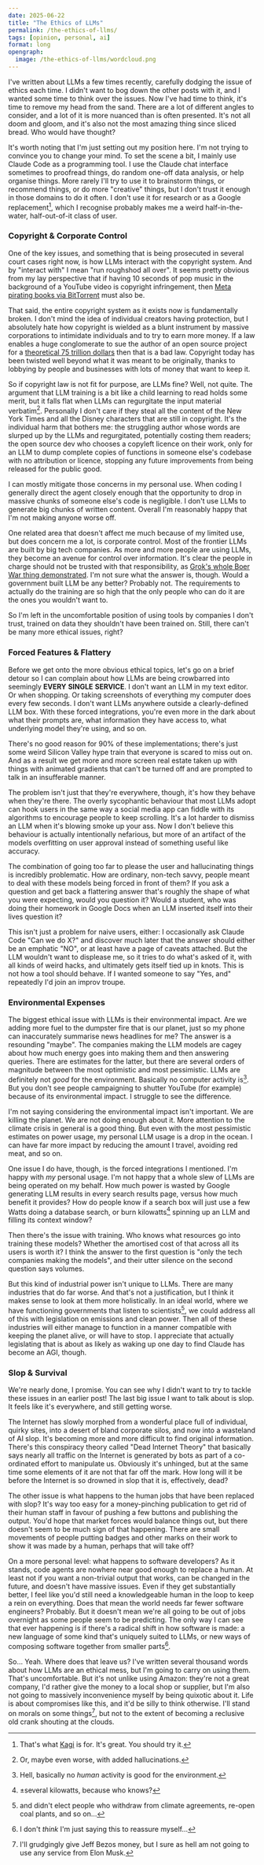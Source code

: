 ```yaml
---
date: 2025-06-22
title: "The Ethics of LLMs"
permalink: /the-ethics-of-llms/
tags: [opinion, personal, ai]
format: long
opengraph:
  image: /the-ethics-of-llms/wordcloud.png
---
```


I've written about LLMs a few times recently, carefully dodging the issue of
ethics each time. I didn't want to bog down the other posts
with it, and I wanted some time to think over the issues. Now I've had time
to think, it's time to remove my head from the sand. There are a lot of
different angles to consider, and a lot of it is more nuanced than is often
presented. It's not all doom and gloom, and it's also not the most amazing
thing since sliced bread. Who would have thought?

It's worth noting that I'm just setting out my position here. I'm not trying
to convince you to change your mind. To set the scene a bit, I mainly use
Claude Code as a programming tool. I use the Claude chat interface sometimes to
proofread things, do random one-off data analysis, or help organise things.
More rarely I'll try to use it to brainstorm things, or recommend things,
or do more "creative" things, but I don't trust it enough in those domains
to do it often. I don't use it for research or as a Google replacement[^1],
which I recognise probably makes me a weird half-in-the-water, half-out-of-it 
class of user.

### Copyright & Corporate Control

One of the key issues, and something that is being prosecuted in several court
cases right now, is how LLMs interact with the copyright system. And by
"interact with" I mean "run roughshod all over". It seems pretty obvious from
my lay perspective that if having 10 seconds of pop music in the background of
a YouTube video is copyright infringement, then
[Meta pirating books via BitTorrent](https://www.theguardian.com/technology/2025/jan/10/mark-zuckerberg-meta-books-ai-models-sarah-silverman)
must also be.

<!--more-->

That said, the entire copyright system as it exists now is fundamentally
broken. I don't mind the idea of individual creators having protection, but I absolutely hate
how copyright is wielded as a blunt instrument by massive corporations to
intimidate individuals and to try to earn more money. If a law enables a
huge conglomerate to sue the author of an open source project for a
[theoretical 75 trillion dollars](https://en.wikipedia.org/wiki/Arista_Records_LLC_v._Lime_Group_LLC)
then that is a bad law. Copyright today has been twisted well beyond what it
was meant to be originally, thanks to lobbying by people and businesses with
lots of money that want to keep it.

So if copyright law is not fit for purpose, are LLMs fine? Well, not quite.
The argument that LLM training is a bit like a child learning to read holds
some merit, but it falls flat when LLMs can regurgitate the input material
verbatim[^2]. Personally I don't care if they steal all the content of the
New York Times and all the Disney characters that are still in copyright. It's
the individual harm that bothers me: the struggling author whose words are
slurped up by the LLMs and regurgitated, potentially costing them readers; the
open source dev who chooses a copyleft licence on their work, only for an LLM
to dump complete copies of functions in someone else's codebase with no
attribution or licence, stopping any future improvements from being released
for the public good.

I can mostly mitigate those concerns in my personal use. When coding I generally
direct the agent closely enough that the opportunity to drop in massive chunks
of someone else's code is negligible. I don't use LLMs to generate big chunks
of written content. Overall I'm reasonably happy that I'm not making anyone
worse off.

One related area that doesn't affect me much because of my limited use, but does
concern me a lot, is corporate control. Most of the frontier LLMs are built by
big tech companies. As more and more people are using LLMs, they become an
avenue for control over information. It's clear the people in charge should not
be trusted with that responsibility, as
[Grok's whole Boer War thing demonstrated](https://www.theguardian.com/technology/2025/may/14/elon-musk-grok-white-genocide).
I'm not sure what the answer is, though. Would a government built LLM be any
better? Probably not. The requirements to actually do the training are so high
that the only people who can do it are the ones you wouldn't want to.

So I'm left in the uncomfortable position of using tools by companies I don't
trust, trained on data they shouldn't have been trained on. Still, there can't
be many more ethical issues, right?

### Forced Features & Flattery

Before we get onto the more obvious ethical topics, let's go on a brief detour
so I can complain about how LLMs are being crowbarred into seemingly **EVERY**
**SINGLE** **SERVICE**. I don't want an LLM in my text editor. Or when shopping.
Or taking screenshots of everything my computer does every few seconds. I don't
want LLMs anywhere outside a clearly-defined LLM box. With these forced
integrations, you're even more in the dark about what their prompts are,
what information they have access to, what underlying model they're using,
and so on.

There's no good reason for 90% of these implementations; there's just some
weird Silicon Valley hype train that everyone is scared to miss out on. And
as a result we get more and more screen real estate taken up with things with
animated gradients that can't be turned off and are prompted to talk in an
insufferable manner.

The problem isn't just that they're everywhere, though, it's how they behave
when they're there. The overly sycophantic behaviour that most LLMs adopt can
hook users in the same way a social media app can fiddle with its algorithms to
encourage people to keep scrolling. It's a lot harder to dismiss an LLM when
it's blowing smoke up your ass. Now I don't believe this behaviour is actually
intentionally nefarious, but more of an artifact of the models overfitting on
user approval instead of something useful like accuracy.

The combination of going too far to please the user and hallucinating things
is incredibly problematic. How are ordinary, non-tech savvy, people meant
to deal with these models being forced in front of them? If you ask a question
and get back a flattering answer that's roughly the shape of what you were
expecting, would you question it? Would a student, who was doing their homework
in Google Docs when an LLM inserted itself into their lives question it?

This isn't just a problem for naive users, either: I occasionally ask Claude
Code "Can we do X?" and discover much later that the answer should either be an
emphatic "NO", or at least have a page of caveats attached. But the LLM wouldn't
want to displease me, so it tries to do what's asked of it, with all kinds of
weird hacks, and ultimately gets itself tied up in knots. This is not how a tool
should behave. If I wanted someone to say "Yes, and" repeatedly I'd join an improv troupe.

### Environmental Expenses

The biggest ethical issue with LLMs is their environmental impact. Are we
adding more fuel to the dumpster fire that is our planet, just so my phone
can inaccurately summarise news headlines for me? The answer is a resounding
"maybe". The companies making the LLM models are cagey about how much energy
goes into making them and then answering queries. There are estimates for
the latter, but there are several orders of magnitude between the most
optimistic and most pessimistic.
LLMs are definitely not _good_ for the environment. Basically no computer activity
is[^3]. But you don't see people campaigning to shutter YouTube (for example)
because of its environmental impact. I struggle to see the difference.

I'm not saying considering the environmental impact isn't important.
We are killing the planet. We are not doing enough about it. More attention
to the climate crisis in general is a good thing. But even with the most
pessimistic estimates on power usage, my personal LLM usage is a drop in
the ocean. I can have far more impact by reducing the amount I travel,
avoiding red meat, and so on.

One issue I do have, though, is the forced integrations I mentioned. I'm happy
with _my_ personal usage. I'm not happy that a whole slew of LLMs are being
operated on my behalf. How much power is wasted by Google generating LLM
results in every search results page, versus how much benefit it provides?
How do people know if a search box will just use a few Watts doing a database
search, or burn kilowatts[^4] spinning up an LLM and filling its context window?

Then there's the issue with training. Who knows what resources go into training
these models? Whether the amortised cost of that across all its users is worth
it? I think the answer to the first question is "only the tech companies making
the models", and their utter silence on the second question says volumes.

But this kind of industrial power isn't unique to LLMs. There are many
industries that do far worse. And that's not a justification, but I think it
makes sense to look at them more holistically. In an ideal world, where
we have functioning governments that listen to scientists[^5], we could address
all of this with legislation on emissions and clean power. Then all of these
industries will either manage to function in a manner compatible with keeping
the planet alive, or will have to stop. I appreciate that actually legislating
that is about as likely as waking up one day to find Claude has become an AGI,
though.

### Slop & Survival

We're nearly done, I promise. You can see why I didn't want to try to tackle
these issues in an earlier post! The last big issue I want to talk about is
slop. It feels like it's everywhere, and still getting worse.

The Internet has slowly morphed from a wonderful place full of individual,
quirky sites, into a desert of bland corporate silos, and now into a wasteland
of AI slop. It's becoming more and more difficult to find original information.
There's this conspiracy theory called "Dead Internet Theory" that basically
says nearly all traffic on the Internet is generated by bots as part of a
co-ordinated effort to manipulate us. Obviously it's unhinged, but at the
same time some elements of it are not that far off the mark. How long will it
be before the Internet is so drowned in slop that it is, effectively, dead?

The other issue is what happens to the human jobs that have been replaced
with slop? It's way too easy for a money-pinching publication to get rid of
their human staff in favour of pushing a few buttons and publishing the output.
You'd hope that market forces would balance things out, but there doesn't seem
to be much sign of that happening. There are small movements of people putting
badges and other marks on their work to show it was made by a human, perhaps 
that will take off?

On a more personal level: what happens to software developers? As it stands,
code agents are nowhere near good enough to replace a human. At least not if
you want a non-trivial output that works, can be changed in the future, and
doesn't have massive issues. Even if they get substantially better, I feel
like you'd still need a knowledgeable human in the loop to keep a rein on
everything. Does that mean the world needs far fewer software engineers?
Probably. But it doesn't mean we're all going to be out of jobs overnight
as some people seem to be predicting. The only way I can see that ever
happening is if there's a radical shift in how software is made: a new language
of some kind that's uniquely suited to LLMs, or new ways of composing software
together from smaller parts[^6].

So… Yeah. Where does that leave us? I've written several thousand words about
how LLMs are an ethical mess, but I'm going to carry on using them. That's uncomfortable.
But it's not unlike using Amazon: they're not a great company,
I'd rather give the money to a local shop or supplier, but I'm also not going
to massively inconvenience myself by being quixotic about it. Life is about
compromises like this, and it'd be silly to think otherwise. I'll stand on
morals on some things[^7], but not to the extent of becoming a reclusive old
crank shouting at the clouds.

[^1]: That's what [Kagi](https://kagi.com/) is for. It's great. You should try it.
[^2]: Or, maybe even worse, with added hallucinations.
[^3]: Hell, basically no _human_ activity is good for the environment.
[^4]: ±several kilowatts, because who knows?
[^5]: and didn't elect people who withdraw from climate agreements, re-open coal plants, and so on…
[^6]: I don't _think_ I'm just saying this to reassure myself…
[^7]: I'll grudgingly give Jeff Bezos money, but I sure as hell am not going to use any service from Elon Musk.